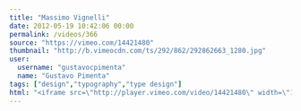 ```yaml
---
title: "Massimo Vignelli"
date: 2012-05-19 10:42:06 00:00
permalink: /videos/366
source: "https://vimeo.com/14421480"
thumbnail: "http://b.vimeocdn.com/ts/292/862/292862663_1280.jpg"
user:
  username: "gustavocpimenta"
  name: "Gustavo Pimenta"
tags: ["design","typography","type design"]
html: "<iframe src=\"http://player.vimeo.com/video/14421480\" width=\"1280\" height=\"720\" frameborder=\"0\" webkitallowfullscreen mozallowfullscreen allowfullscreen></iframe>"
---
```



